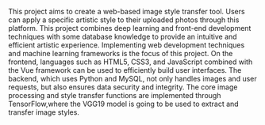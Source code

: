 This project aims to create a web-based image style transfer tool. 
Users can apply a specific artistic style to their uploaded photos through this platform. 
This project combines deep learning and front-end development techniques with some database knowledge to provide an intuitive and efficient artistic experience. 
Implementing web development techniques and machine learning frameworks is the focus of this project. 
On the frontend, languages such as HTML5, CSS3, and JavaScript combined with the Vue framework can be used to efficiently build user interfaces. 
The backend, which uses Python and MySQL, not only handles images and user requests, but also ensures data security and integrity. 
The core image processing and style transfer functions are implemented through TensorFlow,where the VGG19 model is going to be used to extract and transfer image styles.
